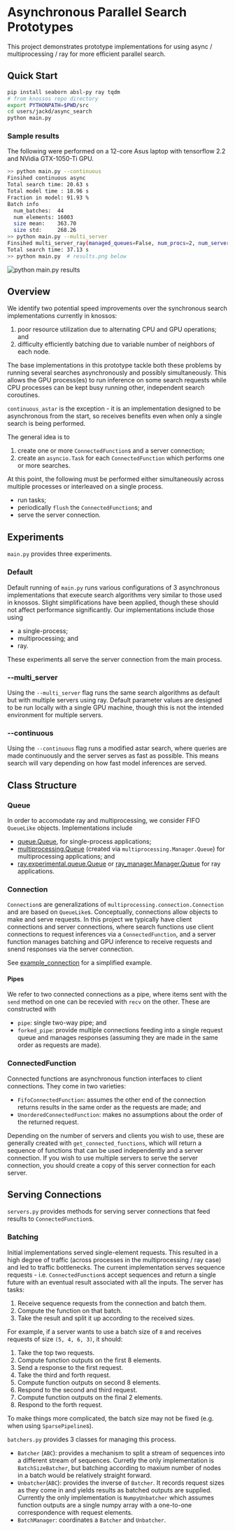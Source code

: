 # Asynchronous Parallel Search Prototypes

This project demonstrates prototype implementations for using async / multiprocessing / ray for more efficient parallel search.

## Quick Start

```bash
pip install seaborn absl-py ray tqdm
# from knossos repo directory
export PYTHONPATH=$PWD/src
cd users/jackd/async_search
python main.py
```

### Sample results

The following were performed on a 12-core Asus laptop with tensorflow 2.2 and NVidia GTX-1050-Ti GPU.

```bash
>> python main.py --continuous
Finsihed continuous async
Total search time: 20.63 s
Total model time : 18.96 s
Fraction in model: 91.93 %
Batch info
  num_batches:  44
  num elements: 16003
  size mean:    363.70
  size std:     268.26
>> python main.py --multi_server
Finsihed multi_server_ray(managed_queues=False, num_procs=2, num_servers=2, total_gpu_frac=0.6)
Total search time: 37.13 s
>> python main.py  # results.png below
```

![python main.py results](./results.png)

## Overview

We identify two potential speed improvements over the synchronous search implementations currently in knossos:

1. poor resource utilization due to alternating CPU and GPU operations; and
2. difficulty efficiently batching due to variable number of neighbors of each node.

The base implementations in this prototype tackle both these problems by running several searches asynchronously and possibly simultaneously. This allows the GPU process(es) to run inference on some search requests while CPU processes can be kept busy running other, independent search coroutines.

`continuous_astar` is the exception - it is an implementation designed to be asynchronous from the start, so receives benefits even when only a single search is being performed.

The general idea is to

1. create one or more `ConnectedFunction`s and a server connection;
2. create an `asyncio.Task` for each `ConnectedFunction` which performs one or more searches.

At this point, the following must be performed either simultaneously across multiple processes or interleaved on a single process.

* run tasks;
* periodically `flush` the `ConnectedFunction`s; and
* serve the server connection.

## Experiments

`main.py` provides three experiments.

### Default

Default running of `main.py` runs various configurations of 3 asynchronous implementations that execute search algorithms very similar to those used in knossos. Slight simplifications have been applied, though these should not affect performance significantly. Our implementations include those using

* a single-process;
* multiprocessing; and
* ray.

These experiments all serve the server connection from the main process.

### --multi_server

Using the `--multi_server` flag runs the same search algorithms as default but with multiple servers using ray. Default parameter values are designed to be run locally with a single GPU machine, though this is not the intended environment for multiple servers.

### --continuous

Using the `--continuous` flag runs a modified astar search, where queries are made continuously and the server serves as fast as possible. This means search will vary depending on how fast model inferences are served.

## Class Structure

### Queue

In order to accomodate ray and multiprocessing, we consider FIFO `QueueLike` objects. Implementations include

* [queue.Queue](https://docs.python.org/3/library/queue.html), for single-process applications;
* [multiprocessing.Queue](https://docs.python.org/3.6/library/multiprocessing.html#multiprocessing.Queue) (created via `multiprocessing.Manager.Queue`) for multiprocessing applications; and
* [ray.experimental.queue.Queue](https://github.com/ray-project/ray/blob/master/python/ray/experimental/queue.py) or [ray_manager.Manager.Queue](ray_manager.py) for ray applications.

### Connection

`Connection`s are generalizations of `multiprocessing.connection.Connection` and are based on `QueueLike`s. Conceptually, connections allow objects to make and serve requests. In this project we typically have client connections and server connections, where search functions use client connections to request inferences via a `ConnectedFunction`, and a server function manages batching and GPU inference to receive requests and snend responses via the server connection.

See [example_connection](example_connection.py) for a simplified example.

#### Pipes

We refer to two connected connections as a pipe, where items sent with the `send` method on one can be recevied with `recv` on the other. These are constructed with

* `pipe`: single two-way pipe; and
* `forked_pipe`: provide multiple connections feeding into a single request queue and manages responses (assuming they are made in the same order as requests are made).

### ConnectedFunction

Connected functions are asynchronous function interfaces to client connections. They come in two varieties:

* `FifoConnectedFunction`: assumes the other end of the connection returns results in the same order as the requests are made; and
* `UnorderedConnectedFunction`: makes no assumptions about the order of the returned request.

Depending on the number of servers and clients you wish to use, these are generally created with `get_connected_functions`, which will return a sequence of functions that can be used independently and a server connection. If you wish to use multiple servers to serve the server connection, you should create a copy of this server connection for each server.

## Serving Connections

`servers.py` provides methods for serving server connections that feed results to `ConnectedFunction`s.

### Batching

Initial implementations served single-element requests. This resulted in a high degree of traffic (across processes in the multiprocessing / ray case) and led to traffic bottlenecks. The current implementation serves sequence requests - i.e. `ConnectedFunction`s accept sequences and return a single future with an eventual result associated with all the inputs. The server has tasks:

1. Receive sequence requests from the connection and batch them.
2. Compute the function on that batch.
3. Take the result and split it up according to the received sizes.

For example, if a server wants to use a batch size of `8` and receives requests of size `(5, 4, 6, 3)`, it should:

1. Take the top two requests.
2. Compute function outputs on the first 8 elements.
3. Send a response to the first request.
4. Take the third and forth request.
5. Compute function outputs on second 8 elements.
6. Respond to the second and third request.
7. Compute function outputs on the final 2 elements.
8. Respond to the forth request.

To make things more complicated, the batch size may not be fixed (e.g. when using `SparsePipeline`s).

`batchers.py` provides 3 classes for managing this process.

* `Batcher` (`ABC`): provides a mechanism to split a stream of sequences into a different stream of sequences. Curretly the only implementation is `BatchSizeBatcher`, but batching according to maxium number of nodes in a batch would be relatively straight forward.
* `Unbatcher`(`ABC`): provides the inverse of `Batcher`. It records request sizes as they come in and yields results as batched outputs are supplied. Currently the only implementation is `NumpyUnbatcher` which assumes function outputs are a single numpy array with a one-to-one correspondence with request elements.
* `BatchManager`: coordinates a `Batcher` and `Unbatcher`.
